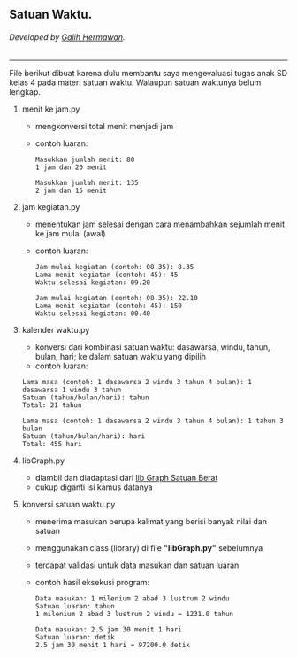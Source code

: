 ## Satuan Waktu.
###### Developed by [Galih Hermawan](https://galih.eu).
---

File berikut dibuat karena dulu membantu saya mengevaluasi tugas anak SD kelas 4 pada materi satuan waktu. Walaupun satuan waktunya belum lengkap.

1. menit ke jam.py
	- mengkonversi total menit menjadi jam
	- contoh luaran:
        ```
        Masukkan jumlah menit: 80
		1 jam dan 20 menit
        ```
        

        ```
        Masukkan jumlah menit: 135
		2 jam dan 15 menit
        ```
        
2. jam kegiatan.py
	- menentukan jam selesai dengan cara menambahkan sejumlah menit ke jam mulai (awal)
	- contoh luaran:
		```
        Jam mulai kegiatan (contoh: 08.35): 8.35
		Lama menit kegiatan (contoh: 45): 45
		Waktu selesai kegiatan: 09.20
        ```
        

        ```
		Jam mulai kegiatan (contoh: 08.35): 22.10
		Lama menit kegiatan (contoh: 45): 150
		Waktu selesai kegiatan: 00.40
        ```
3. kalender waktu.py
	- konversi dari kombinasi satuan waktu: dasawarsa, windu, tahun, bulan, hari; ke dalam satuan waktu yang dipilih
	- contoh luaran:
	```
	Lama masa (contoh: 1 dasawarsa 2 windu 3 tahun 4 bulan): 1 dasawarsa 1 windu 3 tahun
	Satuan (tahun/bulan/hari): tahun
	Total: 21 tahun 
	```

	```
	Lama masa (contoh: 1 dasawarsa 2 windu 3 tahun 4 bulan): 1 tahun 3 bulan
	Satuan (tahun/bulan/hari): hari
	Total: 455 hari  
	```
4. libGraph.py
	- diambil dan diadaptasi dari [lib Graph Satuan Berat](https://github.com/galihboy/py-mini-projects/blob/main/Satuan_Berat/G2_satuan_berat_graph.py)
	- cukup diganti isi kamus datanya
5. konversi satuan waktu.py
	- menerima masukan berupa kalimat yang berisi banyak nilai dan satuan
	- menggunakan class (library) di file **"libGraph.py"** sebelumnya
	- terdapat validasi untuk data masukan dan satuan luaran
	- contoh hasil eksekusi program:
		```
		Data masukan: 1 milenium 2 abad 3 lustrum 2 windu
		Satuan luaran: tahun
		1 milenium 2 abad 3 lustrum 2 windu = 1231.0 tahun
		```
		
		```
		Data masukan: 2.5 jam 30 menit 1 hari
		Satuan luaran: detik
		2.5 jam 30 menit 1 hari = 97200.0 detik
		```